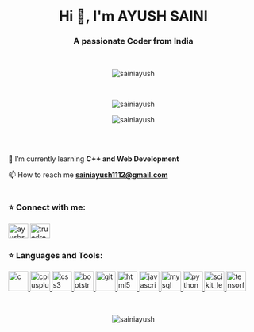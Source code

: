 <h1 align="center">Hi 👋, I'm AYUSH SAINI</h1>
<h3 align="center">A passionate Coder from India</h3>
<br>

<p align="center"> <img src="https://komarev.com/ghpvc/?username=sainiayusha&label=Profile%20views&color=0e75b6&style=flat" alt="sainiayush" /> </p>
<br>

<p align="center"> <img align="center" src="https://github-readme-stats.vercel.app/api?username=anuraghazra&hide=contribs,prs" alt="sainiayush" /></p>
<p align="center"> <img align="center" src="https://github-readme-stats.vercel.app/api/top-langs/?username=sainiayush&layout=compact&langs_count=20" alt="sainiayush" />
</p>
<br>
<br>

🌱 I’m currently learning **C++ and Web Development**

📫  How to reach me **sainiayush1112@gmail.com**
<br>
<br>

<h3 align="left">⭐ Connect with me:</h3>
<p align="left"> 
<a href="https://www.linkedin.com/in/ayushsaini1005/" target="blank"><img align="center" src="https://cdn.jsdelivr.net/npm/simple-icons@3.0.1/icons/linkedin.svg" alt="ayushsaini1005" height="30" width="40" /></a>
<a href="https://auth.geeksforgeeks.org/user/truedreamer18/practice/" target="blank"><img align="center" src="https://cdn.jsdelivr.net/npm/simple-icons@3.0.1/icons/geeksforgeeks.svg" alt="truedreamer18/practice/" height="30" width="40" /></a>
</p>

<h3 align="left">⭐ Languages and Tools:</h3>
<p align="left"> <a href="https://www.cprogramming.com/" target="_blank"> <img src="https://amanguptaofficial.netlify.app/images/c.png" alt="c" width="40" height="40"/> </a> <a href="https://www.w3schools.com/cpp/" target="_blank"> <img src="https://amanguptaofficial.netlify.app/images/c++1.png" alt="cplusplus" width="40" height="40"/> </a> <a href="https://www.w3schools.com/css/" target="_blank"> <img src="https://amanguptaofficial.netlify.app/images/css.png" alt="css3" width="40" height="40"/> </a>  <a href="https://getbootstrap.com/docs/5.0/getting-started/introduction/"><img src="https://upload.wikimedia.org/wikipedia/commons/thumb/b/b2/Bootstrap_logo.svg/1200px-Bootstrap_logo.svg.png" alt="bootstrap" width="40" height="40"/></a><a href="https://git-scm.com/" target="_blank"> <img src="https://www.vectorlogo.zone/logos/git-scm/git-scm-icon.svg" alt="git" width="40" height="40"/> </a> <a href="https://www.w3.org/html/" target="_blank"> <img src="https://amanguptaofficial.netlify.app/images/html.png" alt="html5" width="40" height="40"/> </a> <a href="https://developer.mozilla.org/en-US/docs/Web/JavaScript" target="_blank"> <img src="https://amanguptaofficial.netlify.app/images/js.png" alt="javascript" width="40" height="40"/> </a> <a href="https://www.mysql.com/" target="_blank"> <img src="https://amanguptaofficial.netlify.app/images/sql.png" alt="mysql" width="40" height="40"/> </a> <a href="https://www.python.org" target="_blank"> <img src="https://upload.wikimedia.org/wikipedia/commons/c/c3/Python-logo-notext.svg" alt="python" width="40" height="40"/> </a> <a href="https://scikit-learn.org/" target="_blank"> <img src="https://upload.wikimedia.org/wikipedia/commons/0/05/Scikit_learn_logo_small.svg" alt="scikit_learn" width="40" height="40"/> </a> <a href="https://www.tensorflow.org" target="_blank"> <img src="https://www.vectorlogo.zone/logos/tensorflow/tensorflow-icon.svg" alt="tensorflow" width="40" height="40"/> </a></p>

<br>
 
<p align="center"><img align="center" src="https://github-readme-streak-stats.herokuapp.com/?user=sainiayush&" alt="sainiayush" /></p>
 
 
